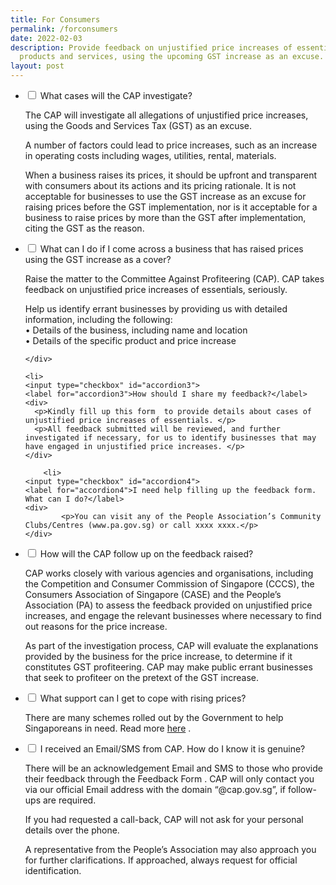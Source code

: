 ```yaml
---
title: For Consumers
permalink: /forconsumers
date: 2022-02-03
description: Provide feedback on unjustified price increases of essential
  products and services, using the upcoming GST increase as an excuse.
layout: post
---
```

<ul class="jekyllcodex_accordion">
  <li>
    <input type="checkbox" id="accordion1">
    <label for="accordion1">What cases will the CAP investigate?</label>
    <div>
      <p>The CAP will investigate all allegations of unjustified price increases, using the Goods and Services Tax (GST) as an excuse. </p>
      <p>A number of factors could lead to price increases, such as an increase in operating costs including wages, utilities, rental, materials. </p>
			<p>When a business raises its prices, it should be upfront and transparent with consumers about its actions and its pricing rationale. It is not acceptable for businesses to use the GST increase as an excuse for raising prices before the GST implementation, nor is it acceptable for a business to raise prices by more than the GST after implementation, citing the GST as the reason.</p>
    </div>
  </li>
	<li>
    <input type="checkbox" id="accordion2">
    <label for="accordion2">What can I do if I come across a business that has raised prices using the GST increase as a cover?</label>
    <div>
      <p>Raise the matter to the Committee Against Profiteering (CAP). CAP takes feedback on unjustified price increases of essentials, seriously. </p>
      <p>Help us identify errant businesses by providing us with detailed information, including the following:
				<br>
  •	Details of the business, including name and location
				<br>
  •	Details of the specific product and price increase</p>

    </div>
  </li>
	
	<li>
    <input type="checkbox" id="accordion3">
    <label for="accordion3">How should I share my feedback?</label>
    <div>
      <p>Kindly fill up this form  to provide details about cases of unjustified price increases of essentials. </p>
      <p>All feedback submitted will be reviewed, and further investigated if necessary, for us to identify businesses that may have engaged in unjustified price increases. </p>
    </div>
  </li>
	
		<li>
    <input type="checkbox" id="accordion4">
    <label for="accordion4">I need help filling up the feedback form. What can I do?</label>
    <div>
			<p>You can visit any of the People Association’s Community Clubs/Centres (www.pa.gov.sg) or call xxxx xxxx.</p>
    </div>
  </li>
	<li>
    <input type="checkbox" id="accordion5">
    <label for="accordion5">How will the CAP follow up on the feedback raised?</label>
    <div>
			<p>CAP works closely with various agencies and organisations, including the Competition and Consumer Commission of Singapore (CCCS), the Consumers Association of Singapore (CASE) and the People’s Association (PA) to assess the feedback provided on unjustified price increases, and engage the relevant businesses where necessary to find out reasons for the price increase. </p>
      <p>As part of the investigation process, CAP will evaluate the explanations provided by the business for the price increase, to determine if it constitutes GST profiteering. CAP may make public errant businesses that seek to profiteer on the pretext of the GST increase.</p>
    </div>
  </li>
	<li>
    <input type="checkbox" id="accordion6">
			<label for="accordion6">What support can I get to cope with rising prices?</label>
    <div>
			<p>There are many schemes rolled out by the Government to help Singaporeans in need. Read more <a href="https://go.gov.sg/gmtmd5">here</a> . </p>
    </div>
  </li>
	<li>
    <input type="checkbox" id="accordion7">
			<label for="accordion7">I received an Email/SMS from CAP. How do I know it is genuine? </label>
    <div>
			<p>There will be an acknowledgement Email and SMS to those who provide their feedback through the Feedback Form . CAP will only contact you via our official Email address with the domain “@cap.gov.sg”, if follow-ups are required. </p>
			<p>If you had requested a call-back, CAP will not ask for your personal details over the phone. </p>
			<p>A representative from the People’s Association may also approach you for further clarifications. If approached, always request for official identification.</p>
    </div>
  </li>
	</ul>